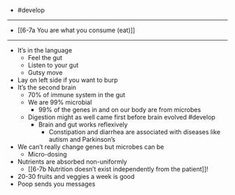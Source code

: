 - #develop
---
- [[6-7a You are what you consume (eat)]]
---
- It’s in the language
  - Feel the gut
  - Listen to your gut
  - Gutsy move
- Lay on left side if you want to burp
- It’s the second brain
  - 70% of immune system in the gut
  - We are 99% microbial
    - 99% of the genes in and on our body are from microbes
  - Digestion might as well came first before brain evolved #develop 
    - Brain and gut works reflexively 
      - Constipation and diarrhea are associated with diseases like autism and Parkinson’s
- We can’t really change genes but microbes can be
  - Micro-dosing
- Nutrients are absorbed non-uniformly
  - [[6-7b Nutrition doesn’t exist independently from the patient]]!
- 20-30 fruits and veggies a week is good
- Poop sends you messages